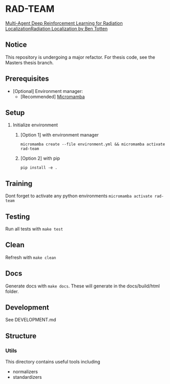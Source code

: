 # RAD-TEAM 
[Multi-Agent Deep Reinforcement Learning for
Radiation LocalizationRadiation Localization by Ben Totten](https://pdxscholar.library.pdx.edu/cgi/viewcontent.cgi?article=7590&context=open_access_etds)

## Notice
This repository is undergoing a major refactor. For thesis code, see the Masters thesis branch.

## Prerequisites 
- [Optional] Environment manager: 
    - [Recommended] [Micromamba](https://mamba.readthedocs.io/en/latest/installation.html)

## Setup
1. Initialize environment 
    1. [Option 1] with environment manager

        `micromamba create --file environment.yml && micromamba activate rad-team`


    1. [Option 2] with pip

        `pip install -e .`

## Training
Dont forget to activate any python environments
    `micromamba activate rad-team`

## Testing
Run all tests with `make test`

## Clean
Refresh with `make clean`

## Docs
Generate docs with `make docs`. These will generate in the docs/build/html folder.

## Development
See DEVELOPMENT.md

## Structure

### Utils
This directory contains useful tools including
- normalizers
- standardizers

